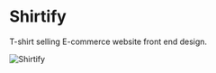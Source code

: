 # Shirtify
T-shirt selling E-commerce website front end design.

![Shirtify](i.png?raw=true "Shirtify - Exclusive T-shirts")
